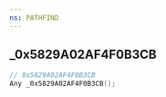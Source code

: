 ```yaml
---
ns: PATHFIND
---
```

## _0x5829A02AF4F0B3CB

```c
// 0x5829A02AF4F0B3CB
Any _0x5829A02AF4F0B3CB();
```

